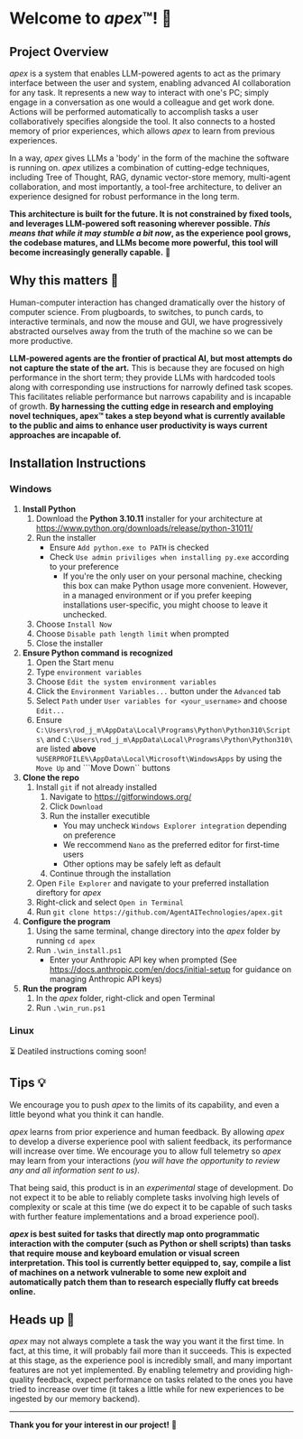 # Welcome to *apex*™! 🚀

## Project Overview
*apex* is a system that enables LLM-powered agents to act as the primary interface between the user and system, enabling advanced AI collaboration for any task. It represents a new way to interact with one's PC; simply engage in a conversation as one would a colleague and get work done. Actions will be performed automatically to accomplish tasks a user collaboratively specifies alongside the tool. It also connects to a hosted memory of prior experiences, which allows *apex* to learn from previous experiences. 

In a way, *apex* gives LLMs a 'body' in the form of the machine the software is running on. *apex* utilizes a combination of cutting-edge techniques, including Tree of Thought, RAG, dynamic vector-store memory, multi-agent collaboration, and most importantly, a tool-free architecture, to deliver an experience designed for robust performance in the long term. 

__This architecture is built for the future. It is not constrained by fixed tools, and leverages LLM-powered soft reasoning wherever possible. *This means that while it may stumble a bit now*, as the experience pool grows, the codebase matures, and LLMs become more powerful, this tool will become increasingly generally capable.__ 🌱

## Why this matters 🌟

Human-computer interaction has changed dramatically over the history of computer science. From plugboards, to switches, to punch cards, to interactive terminals, and now the mouse and GUI, we have progressively abstracted ourselves away from the truth of the machine so we can be more productive. 

__LLM-powered agents are the frontier of practical AI, but most attempts do not capture the state of the art.__ This is because they are focused on high performance in the short term; they provide LLMs with hardcoded tools along with corresponding use instructions for narrowly defined task scopes. This facilitates reliable performance but narrows capability and is incapable of growth. __By harnessing the cutting edge in research and employing novel techniques, apex™ takes a step beyond what is currently available to the public and aims to enhance user productivity is ways current approaches are incapable of.__

## Installation Instructions

### Windows
1. __Install Python__
    1. Download the __Python 3.10.11__ installer for your architecture at https://www.python.org/downloads/release/python-31011/
    2. Run the installer
        - Ensure ```Add python.exe to PATH``` is checked
        - Check ```Use admin priviliges when installing py.exe``` according to your preference
            - If you're the only user on your personal machine, checking this box can make Python usage more convenient. However, in a managed environment or if you prefer keeping installations user-specific, you might choose to leave it unchecked.
    3. Choose ```Install Now```
    4. Choose ```Disable path length limit``` when prompted
    5. Close the installer
2. __Ensure Python command is recognized__
    1. Open the Start menu
    2. Type ```environment variables```
    3. Choose ```Edit the system environment variables```
    4. Click the ```Environment Variables...``` button under the ```Advanced``` tab
    5. Select ```Path``` under ```User variables for <your_username>``` and choose ```Edit...```
    6. Ensure ```C:\Users\rod_j_m\AppData\Local\Programs\Python\Python310\Scripts\``` and ```C:\Users\rod_j_m\AppData\Local\Programs\Python\Python310\``` are listed __above__ ```%USERPROFILE%\AppData\Local\Microsoft\WindowsApps``` by using the ```Move Up``` and ```Move Down`` buttons
3. __Clone the repo__
    1. Install ```git``` if not already installed
        1. Navigate to https://gitforwindows.org/
        2. Click ```Download```
        3. Run the installer executible
            - You may uncheck ```Windows Explorer integration``` depending on preference
            - We reccommend ```Nano``` as the preferred editor for first-time users
            - Other options may be safely left as default
        4. Continue through the installation
    2. Open ```File Explorer``` and navigate to your preferred installation direftory for *apex*
    3. Right-click and select ```Open in Terminal```
    4. Run ```git clone https://github.com/AgentAITechnologies/apex.git```
4. __Configure the program__
    1. Using the same terminal, change directory into the *apex* folder by running ```cd apex```
    2. Run ```.\win_install.ps1```
        - Enter your Anthropic API key when prompted (See https://docs.anthropic.com/en/docs/initial-setup for guidance on managing Anthropic API keys)
5. __Run the program__
    1. In the *apex* folder, right-click and open Terminal
    1. Run ```.\win_run.ps1```

### Linux
⏳ Deatiled instructions coming soon!

## Tips 💡
We encourage you to push *apex* to the limits of its capability, and even a little beyond what you think it can handle.

*apex* learns from prior experience and human feedback. By allowing *apex* to develop a diverse experience pool with salient feedback, its performance will increase over time. We encourage you to allow full telemetry so *apex* may learn from your interactions *(you will have the opportunity to review any and all information sent to us)*.

That being said, this product is in an *experimental* stage of development. Do not expect it to be able to reliably complete tasks involving high levels of complexity or scale at this time (we do expect it to be capable of such tasks with further feature implementations and a broad experience pool).

__*apex* is best suited for tasks that directly map onto programmatic interaction with the computer (such as Python or shell scripts) than tasks that require mouse and keyboard emulation or visual screen interpretation. This tool is currently better equipped to, say, compile a list of machines on a network vulnerable to some new exploit and automatically patch them than to research especially fluffy cat breeds online.__

## Heads up 🚨
*apex* may not always complete a task the way you want it the first time. In fact, at this time, it will probably fail more than it succeeds. This is expected at this stage, as the experience pool is incredibly small, and many important features are not yet implemented. By enabling telemetry and providing high-quality feedback, expect performance on tasks related to the ones you have tried to increase over time (it takes a little while for new experiences to be ingested by our memory backend).


---

__Thank you for your interest in our project!__ 🙏
